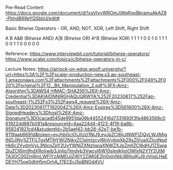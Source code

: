 Pre-Read Content
https://docs.google.com/document/d/1xsVIyyWROmJjWqRvpBkramuAkAZ8-PbhdB69eYQSbbU/edit#


Basic Bitwise Operators - OR, AND, NOT, XOR, Left Shift, Right Shift
	
A	B	A&B (Bitwise AND)	A|B (Bitwise OR)	A^B (Bitwise XOR)
1	1	1			1			0
0	1	0			1			1
1	0	0			1			1
0	0	0			0			0


Reference:
https://www.interviewbit.com/tutorial/bitwise-operators/
https://www.scaler.com/topics/c/bitwise-operators-in-c/ 

Lecture Notes:
https://airlock-on-edge.woolf.university/?url=https%3A%2F%2Fscaler-production-new.s3.ap-southeast-1.amazonaws.com%2Fattachments%2Fattachments%2F000%2F049%2F020%2Foriginal%2F12._Bit_Manipulation_2.pdf%3FX-Amz-Algorithm%3DAWS4-HMAC-SHA256%26X-Amz-Credential%3DAKIAIDNNIRGHAQUQRWYA%252F20230617%252Fap-southeast-1%252Fs3%252Faws4_request%26X-Amz-Date%3D20230617T192004Z%26X-Amz-Expires%3D561600%26X-Amz-SignedHeaders%3Dhost%26X-Amz-Signature%3D0cacad545de9951da09b44552416d7331693f3fa4863568c061922dd887b091a&resourceId=4aa224d4-4123-4f19-ba8b-958241821cd4&studentId=2b5aef42-bb28-42e7-be1b-8119aab6691d&token=eyJhbGciOiJIUzI1NiJ9.eyJpZCI6IjJiNWFlZjQyLWJiMjgtNDJlNy1iZTFiLTgxMTlhYWI2NjkxZCIsImlzcyI6InVybjpXb29sZlVuaXZlcnNpdHk6c2VydmVyL3NlcnZpY2UvYWNjZXNzIiwiaXNWZXJpZmllZCI6dHJ1ZSwia2luZCI6Im9hdXRoIiwib3JnIjp7Imdyb3VwcyI6W10sImlkIjoiOWIxN2Y1Y2UtMTA3OC00ZmRmLWFlYzAtMDJiZjRlY2ZiMGE2In0sInNjb3BlIjoiKiJ9.nVosLHaEDEYH75oe0dhH5mOrhA_f7ECErJ5pBNGd4VU
